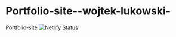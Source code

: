 # Portfolio-site--wojtek-lukowski-
Portfolio-site
[![Netlify Status](https://api.netlify.com/api/v1/badges/4db86e31-512b-4764-85a3-a3648f384e29/deploy-status)](https://app.netlify.com/sites/wojtek-lukowski/deploys)
